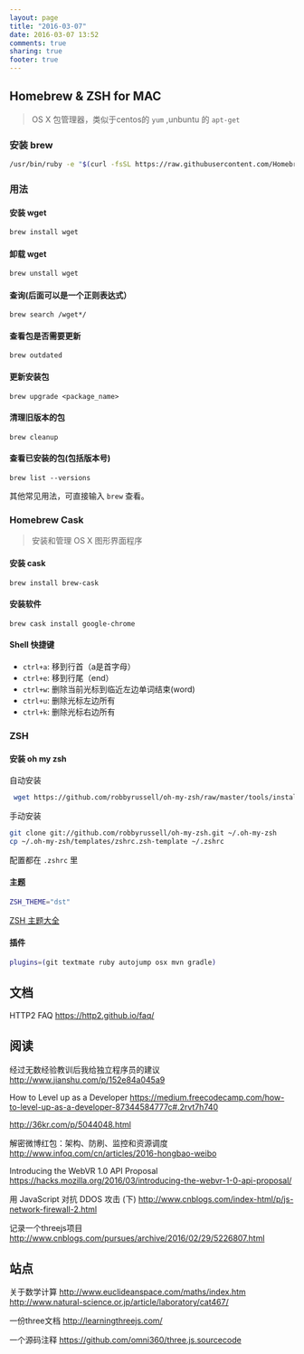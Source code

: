 ```yaml
---
layout: page
title: "2016-03-07"
date: 2016-03-07 13:52
comments: true
sharing: true
footer: true
---
```


## Homebrew & ZSH for MAC

> OS X 包管理器，类似于centos的 `yum` ,unbuntu 的 `apt-get`

### 安装 brew

```sh
/usr/bin/ruby -e "$(curl -fsSL https://raw.githubusercontent.com/Homebrew/install/master/install)"
```

### 用法

#### 安装 wget

```sh
brew install wget
```

#### 卸载 wget

```sh
brew unstall wget
```

#### 查询(后面可以是一个正则表达式）

```
brew search /wget*/
```

#### 查看包是否需要更新

```
brew outdated
```

#### 更新安装包

```
brew upgrade <package_name>
```

#### 清理旧版本的包

```
brew cleanup
```

#### 查看已安装的包(包括版本号)

```
brew list --versions
```

其他常见用法，可直接输入 `brew` 查看。



### Homebrew Cask

> 安装和管理 OS X 图形界面程序


#### 安装 cask

```
brew install brew-cask
```

#### 安装软件

```
brew cask install google-chrome
```

#### Shell 快捷键

* `ctrl+a`: 移到行首（a是首字母）
* `ctrl+e`: 移到行尾（end）
* `ctrl+w`: 删除当前光标到临近左边单词结束(word)
* `ctrl+u`: 删除光标左边所有
* `ctrl+k`: 删除光标右边所有


### ZSH

#### 安装 oh my zsh

自动安装

```sh
 wget https://github.com/robbyrussell/oh-my-zsh/raw/master/tools/install.sh -O - | sh
```

手动安装

```sh
git clone git://github.com/robbyrussell/oh-my-zsh.git ~/.oh-my-zsh
cp ~/.oh-my-zsh/templates/zshrc.zsh-template ~/.zshrc
```

配置都在 `.zshrc` 里

#### 主题

```sh
ZSH_THEME="dst"
```

[ZSH 主题大全](http://zshthem.es/all/)

#### 插件

```sh
plugins=(git textmate ruby autojump osx mvn gradle)
```


## 文档

HTTP2 FAQ https://http2.github.io/faq/

## 阅读

经过无数经验教训后我给独立程序员的建议
http://www.jianshu.com/p/152e84a045a9

How to Level up as a Developer
https://medium.freecodecamp.com/how-to-level-up-as-a-developer-87344584777c#.2rvt7h740

http://36kr.com/p/5044048.html

解密微博红包：架构、防刷、监控和资源调度
http://www.infoq.com/cn/articles/2016-hongbao-weibo

Introducing the WebVR 1.0 API Proposal
https://hacks.mozilla.org/2016/03/introducing-the-webvr-1-0-api-proposal/

用 JavaScript 对抗 DDOS 攻击 (下)
http://www.cnblogs.com/index-html/p/js-network-firewall-2.html

记录一个threejs项目
http://www.cnblogs.com/pursues/archive/2016/02/29/5226807.html

## 站点

关于数学计算 http://www.euclideanspace.com/maths/index.htm
http://www.natural-science.or.jp/article/laboratory/cat467/

一份three文档 http://learningthreejs.com/

一个源码注释 https://github.com/omni360/three.js.sourcecode
